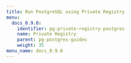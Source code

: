 ```yaml
---
title: Run PostgreSQL using Private Registry
menu:
  docs_0.9.0:
    identifier: pg-private-registry-postgres
    name: Private Registry
    parent: pg-postgres-guides
    weight: 35
menu_name: docs_0.9.0
---
```


